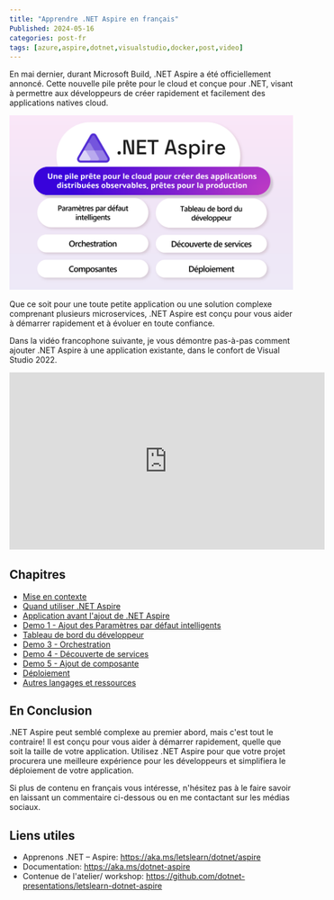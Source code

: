 ```yaml
---
title: "Apprendre .NET Aspire en français"	 
Published: 2024-05-16
categories: post-fr
tags: [azure,aspire,dotnet,visualstudio,docker,post,video]
---
```


En mai dernier, durant Microsoft Build, .NET Aspire a été officiellement annoncé. Cette nouvelle pile prête pour le cloud et conçue pour .NET, visant à permettre aux développeurs de créer rapidement et facilement des applications natives cloud.

![.NET Aspire en 6 points](../content/images/2024/07/6-points-aspire.png)

Que ce soit pour une toute petite application ou une solution complexe comprenant plusieurs microservices, .NET Aspire est conçu pour vous aider à démarrer rapidement et à évoluer en toute confiance.

Dans la vidéo francophone suivante, je vous démontre pas-à-pas comment ajouter .NET Aspire à une application existante, dans le confort de Visual Studio 2022.

<iframe width="560" height="315" src="https://www.youtube.com/embed/jJiqqVPDN4w?si=TkohTJoFyWrhZo3a" title="YouTube video player" frameborder="0" allow="accelerometer; autoplay; clipboard-write; encrypted-media; gyroscope; picture-in-picture; web-share" referrerpolicy="strict-origin-when-cross-origin" allowfullscreen></iframe>

## Chapitres

- [Mise en contexte](https://www.youtube.com/live/jJiqqVPDN4w?si=yvGQZUahsJRUVy46&t=484)
- [Quand utiliser .NET Aspire](https://www.youtube.com/live/jJiqqVPDN4w?si=q1BxJOaOrW3WByS3&t=934)
- [Application avant l'ajout de .NET Aspire](https://www.youtube.com/live/jJiqqVPDN4w?si=q0fj5UJ5MEmWOR_b&t=1484)
- [Demo 1 - Ajout des Paramètres par défaut intelligents](https://www.youtube.com/live/jJiqqVPDN4w?si=W4oWt2Qez-vxo2Iv&t=2222)
- [Tableau de bord du développeur](https://www.youtube.com/live/jJiqqVPDN4w?si=v7yQcb7ZK2RF1pm2&t=3411)
- [Demo 3 - Orchestration](https://www.youtube.com/live/jJiqqVPDN4w?si=miBtoWcYsymg-e-R&t=3729)
- [Demo 4 - Découverte de services](https://www.youtube.com/live/jJiqqVPDN4w?si=sGXlFw2lYurF1itF&t=4852)
- [Demo 5 - Ajout de composante](https://www.youtube.com/live/jJiqqVPDN4w?si=0VqiM0t25mlnrzDA&t=5564)
- [Déploiement](https://www.youtube.com/live/jJiqqVPDN4w?si=0QIGm7OPB37MC48K&t=6279)
- [Autres langages et ressources](https://www.youtube.com/live/jJiqqVPDN4w?si=F3W-b1wmDm4QhlVg&t=6545)
  

## En Conclusion

.NET Aspire peut semblé complexe au premier abord, mais c'est tout le contraire! Il est conçu pour vous aider à démarrer rapidement, quelle que soit la taille de votre application. Utilisez .NET Aspire pour que votre projet procurera une meilleure expérience pour les développeurs et simplifiera le déploiement de votre application.

Si plus de contenu en français vous intéresse, n'hésitez pas à le faire savoir en laissant un commentaire ci-dessous ou en me contactant sur les médias sociaux.


## Liens utiles

- Apprenons .NET – Aspire: https://aka.ms/letslearn/dotnet/aspire
- Documentation: https://aka.ms/dotnet-aspire
- Contenue de l'atelier/ workshop: https://github.com/dotnet-presentations/letslearn-dotnet-aspire



